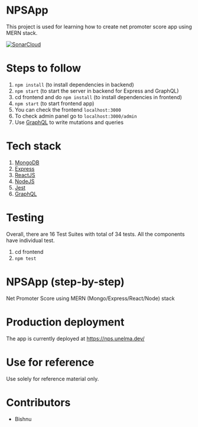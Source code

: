 # NPSApp

This project is used for learning how to create net promoter score app using MERN stack.

[![SonarCloud](https://sonarcloud.io/images/project_badges/sonarcloud-white.svg)](https://sonarcloud.io/summary/new_code?id=kalwar_NPSApp)

# Steps to follow

1. `npm install` (to install dependencies in backend)
2. `npm start` (to start the server in backend for Express and GraphQL)
3. cd frontend and do `npm install` (to install dependencies in frontend)
4. `npm start` (to start frontend app)
5. You can check the frontend `localhost:3000`
6. To check admin panel go to `localhost:3000/admin`
7. Use [GraphQL](https://graphql.org/) to write mutations and queries

# Tech stack

1.  [MongoDB](https://www.mongodb.com/)
2.  [Express](https://expressjs.com/)
3.  [ReactJS](https://reactjs.org/)
4.  [NodeJS](https://nodejs.org/en/)
5.  [Jest](https://jestjs.io/)
6.  [GraphQL](https://graphql.org/)

# Testing

Overall, there are 16 Test Suites with total of 34 tests. All the components have individual test.

1. cd frontend
2. `npm test`

# NPSApp (step-by-step)

Net Promoter Score using MERN (Mongo/Express/React/Node) stack

# Production deployment

The app is currently deployed at https://nps.unelma.dev/

# Use for reference

Use solely for reference material only.

# Contributors
- Bishnu
